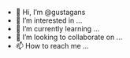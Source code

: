 - 👋 Hi, I’m @gustagans
- 👀 I’m interested in ...
- 🌱 I’m currently learning ...
- 💞️ I’m looking to collaborate on ...
- 📫 How to reach me ...

<!---
gustagans/gustagans is a ✨ special ✨ repository because its `README.md` (this file) appears on your GitHub profile.
You can click the Preview link to take a look at your changes.
--->
